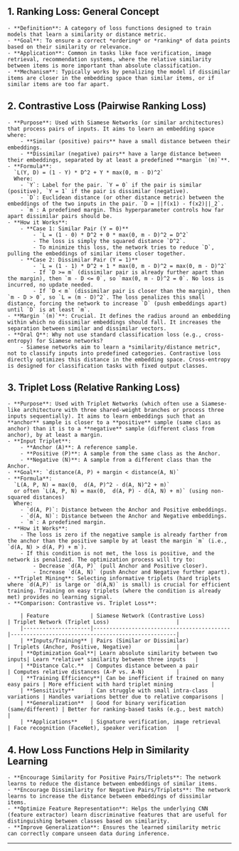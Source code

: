 ## 1. Ranking Loss: General Concept
    - **Definition**: A category of loss functions designed to train models that learn a similarity or distance metric.
    - **Goal**: To ensure a correct *ordering* or *ranking* of data points based on their similarity or relevance.
    - **Application**: Common in tasks like face verification, image retrieval, recommendation systems, where the relative similarity between items is more important than absolute classification.
    - **Mechanism**: Typically works by penalizing the model if dissimilar items are closer in the embedding space than similar items, or if similar items are too far apart.

## 2. Contrastive Loss (Pairwise Ranking Loss)
    - **Purpose**: Used with Siamese Networks (or similar architectures) that process pairs of inputs. It aims to learn an embedding space where:
        - **Similar (positive) pairs** have a small distance between their embeddings.
        - **Dissimilar (negative) pairs** have a large distance between their embeddings, separated by at least a predefined **margin `(m)`**.
    - **Formula**:
      `L(Y, D) = (1 - Y) * D^2 + Y * max(0, m - D)^2`
      Where:
        - `Y`: Label for the pair. `Y = 0` if the pair is similar (positive), `Y = 1` if the pair is dissimilar (negative).
        - `D`: Euclidean distance (or other distance metric) between the embeddings of the two inputs in the pair. `D = ||f(x1) - f(x2)||_2`.
        - `m`: A predefined margin. This hyperparameter controls how far apart dissimilar pairs should be.
    - **How it Works**:
        - **Case 1: Similar Pair (Y = 0)**
            - `L = (1 - 0) * D^2 + 0 * max(0, m - D)^2 = D^2`
            - The loss is simply the squared distance `D^2`.
            - To minimize this loss, the network tries to reduce `D`, pulling the embeddings of similar items closer together.
        - **Case 2: Dissimilar Pair (Y = 1)**
            - `L = (1 - 1) * D^2 + 1 * max(0, m - D)^2 = max(0, m - D)^2`
            - If `D >= m` (dissimilar pair is already further apart than the margin), then `m - D <= 0`, so `max(0, m - D)^2 = 0`. No loss is incurred, no update needed.
            - If `D < m` (dissimilar pair is closer than the margin), then `m - D > 0`, so `L = (m - D)^2`. The loss penalizes this small distance, forcing the network to increase `D` (push embeddings apart) until `D` is at least `m`.
    - **Margin `(m)`**: Crucial. It defines the radius around an embedding within which no dissimilar embeddings should fall. It increases the separation between similar and dissimilar vectors.
    - **Oral Q**: Why not use standard classification loss (e.g., cross-entropy) for Siamese networks?
        - Siamese networks aim to learn a *similarity/distance metric*, not to classify inputs into predefined categories. Contrastive loss directly optimizes this distance in the embedding space. Cross-entropy is designed for classification tasks with fixed output classes.

## 3. Triplet Loss (Relative Ranking Loss)
    - **Purpose**: Used with Triplet Networks (which often use a Siamese-like architecture with three shared-weight branches or process three inputs sequentially). It aims to learn embeddings such that an **anchor** sample is closer to a **positive** sample (same class as anchor) than it is to a **negative** sample (different class from anchor), by at least a margin.
    - **Input Triplet**:
        - **Anchor (A)**: A reference sample.
        - **Positive (P)**: A sample from the same class as the Anchor.
        - **Negative (N)**: A sample from a different class than the Anchor.
    - **Goal**: `distance(A, P) + margin < distance(A, N)`
    - **Formula**:
      `L(A, P, N) = max(0,  d(A, P)^2 - d(A, N)^2 + m)`
      or often `L(A, P, N) = max(0,  d(A, P) - d(A, N) + m)` (using non-squared distances)
      Where:
        - `d(A, P)`: Distance between the Anchor and Positive embeddings.
        - `d(A, N)`: Distance between the Anchor and Negative embeddings.
        - `m`: A predefined margin.
    - **How it Works**:
        - The loss is zero if the negative sample is already farther from the anchor than the positive sample by at least the margin `m` (i.e., `d(A, N) > d(A, P) + m`).
        - If this condition is not met, the loss is positive, and the network is penalized. The optimization process will try to:
            - Decrease `d(A, P)` (pull Anchor and Positive closer).
            - Increase `d(A, N)` (push Anchor and Negative further apart).
    - **Triplet Mining**: Selecting informative triplets (hard triplets where `d(A,P)` is large or `d(A,N)` is small) is crucial for efficient training. Training on easy triplets (where the condition is already met) provides no learning signal.
    - **Comparison: Contrastive vs. Triplet Loss**:

        | Feature             | Siamese Network (Contrastive Loss)        | Triplet Network (Triplet Loss)                     |
        |---------------------|-------------------------------------------|----------------------------------------------------|
        | **Inputs/Training** | Pairs (Similar or Dissimilar)             | Triplets (Anchor, Positive, Negative)              |
        | **Optimization Goal**| Learn absolute similarity between two inputs| Learn *relative* similarity between three inputs   |
        | **Distance Calc.**  | Computes distance between a pair          | Computes relative distances (A-P vs. A-N)          |
        | **Training Efficiency**| Can be inefficient if trained on many easy pairs | More efficient with hard triplet mining            |
        | **Sensitivity**     | Can struggle with small intra-class variations | Handles variations better due to relative comparisons |
        | **Generalization**  | Good for binary verification (same/different) | Better for ranking-based tasks (e.g., best match)  |
        | **Applications**    | Signature verification, image retrieval   | Face recognition (FaceNet), speaker verification   |

## 4. How Loss Functions Help in Similarity Learning
    - **Encourage Similarity for Positive Pairs/Triplets**: The network learns to reduce the distance between embeddings of similar items.
    - **Encourage Dissimilarity for Negative Pairs/Triplets**: The network learns to increase the distance between embeddings of dissimilar items.
    - **Optimize Feature Representation**: Helps the underlying CNN (feature extractor) learn discriminative features that are useful for distinguishing between classes based on similarity.
    - **Improve Generalization**: Ensures the learned similarity metric can correctly compare unseen data during inference.

---